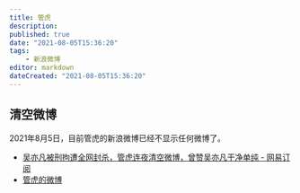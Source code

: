 ```yaml
---
title: 管虎
description:
published: true
date: "2021-08-05T15:36:20"
tags:
    - 新浪微博
editor: markdown
dateCreated: "2021-08-05T15:36:20"
---
```


## 清空微博

2021年8月5日，目前管虎的新浪微博已经不显示任何微博了。

+ [吴亦凡被刑拘遭全网封杀，管虎连夜清空微博，曾赞吴亦凡干净单纯 - 网易订阅](https://web.archive.org/web/20210805073354/https://www.163.com/dy/article/GGCVLV8S05169T2A.html)
+ [管虎的微博](https://archive.is/0F44v "https://weibo.com/u/2687868021")
